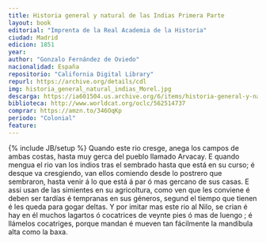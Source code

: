 ```yaml
---
title: Historia general y natural de las Indias Primera Parte
layout: book
editorial: "Imprenta de la Real Academia de la Historia"
ciudad: Madrid
edicion: 1851
year: 
author: "Gonzalo Fernández de Oviedo"
nacionalidad: España
repositorio: "California Digital Library"
repurl: https://archive.org/details/cdl
img: historia_general_natural_indias_Morel.jpg
descarga: https://ia601504.us.archive.org/6/items/historia-general-y-natural-de-las-indias/Historia%20general%20y%20natural%20de%20las%20Indias.pdf
biblioteca: http://www.worldcat.org/oclc/562514737
comprar: https://amzn.to/346OqKp
periodo: "Colonial"
feature: 
---
```

{% include JB/setup %}
Quando este rio cresge, anega los campos de ambas costas, hasta muy gerca del pueblo llamado Arvacay. E quando mengua el rio van los indios tras el sembrado hasta que está en su curso; é desque va cresgiendo, van ellos comiendo desde lo postrero que sembraron, hasta venir á lo que está á par ó mas gercano de sus casas. E assi usan de las simientes en su agricoltura, como ven que les conviene é deben ser tardías é tempranas en sus géneros, segund el tiempo que tienen é les queda para gogar deltas. Y por imitar mas este rio al Nilo, se crian é hay en él muchos lagartos ó cocatrices de veynte pies ó mas de luengo ; é llámelos cocatriges, porque mandan é mueven tan fácilmente la mandíbula alta como la baxa.
